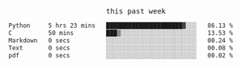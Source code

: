 <p align="center"><samp>this past week</samp></p>
<!--START_SECTION:waka-->

```txt
Python     5 hrs 23 mins   █████████████████████▓░░░   86.13 %
C          50 mins         ███▒░░░░░░░░░░░░░░░░░░░░░   13.53 %
Markdown   0 secs          ░░░░░░░░░░░░░░░░░░░░░░░░░   00.24 %
Text       0 secs          ░░░░░░░░░░░░░░░░░░░░░░░░░   00.08 %
pdf        0 secs          ░░░░░░░░░░░░░░░░░░░░░░░░░   00.02 %
```

<!--END_SECTION:waka-->


